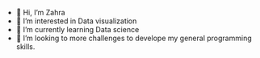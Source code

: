 - 👋 Hi, I’m Zahra
- 👀 I’m interested in Data visualization 
- 🌱 I’m currently learning Data science
- 💞️ I’m looking to more challenges to develope my general programming skills.


<!---
Zizi-v/Zizi-v is a ✨ special ✨ repository because its `README.md` (this file) appears on your GitHub profile.
You can click the Preview link to take a look at your changes.
--->
